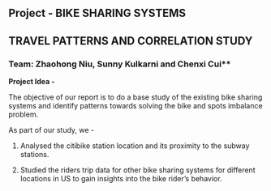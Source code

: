 ## Project - BIKE SHARING SYSTEMS
## TRAVEL PATTERNS AND CORRELATION STUDY

### Team: Zhaohong Niu, Sunny Kulkarni and Chenxi Cui**

**Project Idea -**

The objective of our report is to do a base study of the existing bike sharing systems and identify patterns towards solving the bike and spots imbalance problem.

As part of our study, we - 

1. Analysed the citibike station location and its proximity to the subway stations.
  
2. Studied the riders trip data for other bike sharing systems for different locations in US to gain insights into the bike rider’s behavior.
